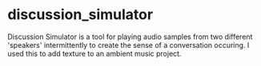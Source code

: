 # discussion_simulator

Discussion Simulator is a tool for playing audio samples from two different 'speakers' intermittently to create the sense of a conversation occuring. I used this to add texture to an ambient music project.
